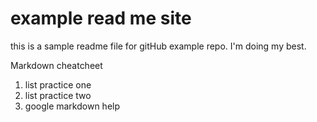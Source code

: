 # example read me site
this is a sample readme file for gitHub example repo. I'm doing my best.

Markdown cheatcheet
1. list practice one
2. list practice two
3. google markdown help